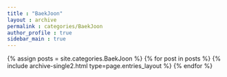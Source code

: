 ```yaml
---
title : "BaekJoon"
layout : archive
permalink : categories/BaekJoon
author_profile : true
sidebar_main : true
---
```


{% assign posts = site.categories.BaekJoon %}
{% for post in posts %} {% include archive-single2.html type=page.entries_layout %} {% endfor %}